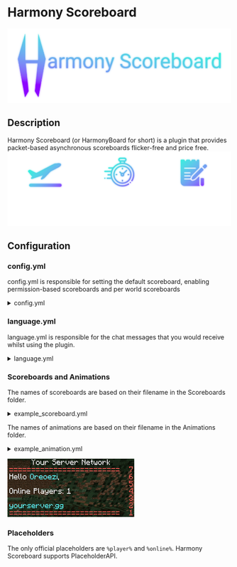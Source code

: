 # Harmony Scoreboard
![Alt text](https://github.com/HarmonyPlugins/HarmonyBoard/blob/main/images/hboard_logo.png?raw=true "Title")
## Description

Harmony Scoreboard (or HarmonyBoard for short) is a plugin that provides packet-based asynchronous scoreboards flicker-free and price free.
![Alt text](https://github.com/HarmonyPlugins/HarmonyBoard/blob/main/images/hboard_showcase.png?raw=true "Title")

## Configuration


### config.yml

config.yml is responsible for setting the default scoreboard, enabling permission-based scoreboards and per world scoreboards

<details>
  <summary>config.yml</summary>
    enable_default_scoreboard: true
    default_scoreboard: "default"

    enable_restricted_scoreboards: false
    restricted_scoreboards:
      scoreboard2: "permission.for.scoreboard2"

    enable_perworld_scoreboards: false
    world_scoreboards: 
      scoreboardworld: "world"
      scoreboardend: "world_the_end"
</details>

### language.yml

language.yml is responsible for the chat messages that you would receive whilst using the plugin.

<details>
  <summary>language.yml</summary>

    prefix: "&f[&bHarmony&f]"
    messages:
    error:
        nonplayer: "You must be a player to run this command."
        no_permission: "You do not have the required permission to perform this command."
        invalid_command: "The command you were trying to perform does not exist."
        invalid_arguments: "Please provide the right arguments for the command."
        invalid_player: "Player does not exist or is not online."
      admin:
        reloaded: "Config successfully reloaded."

</details>

### Scoreboards and Animations

The names of scoreboards are based on their filename in the Scoreboards folder.
<details>
  <summary>example_scoreboard.yml</summary>

    title: "Your Server Network"
    size: 7
    lines:
    0: "a%default%a" #Animations have the placeholder a%animation_name%a
    1: "Hello &b%player%&f,"
    2: " "
    3: "Online Players: %online%"
    4: "  "
    5: "&byourserver.gg"
    6: "a%default%a "
</details>


The names of animations are based on their filename in the Animations folder.
<details>
  <summary>example_animation.yml</summary>

      delay: 5 #number of ticks until the next line
      size: 3
      lines:
        0: "&a========================="
        1: "&b========================="
        2: "&c========================="
</details>

![Alt text](https://github.com/HarmonyPlugins/HarmonyBoard/blob/main/images/showcasegif.gif?raw=true "Title")

### Placeholders

The only official placeholders are ```%player%``` and ```%online%```. Harmony Scoreboard supports PlaceholderAPI.







